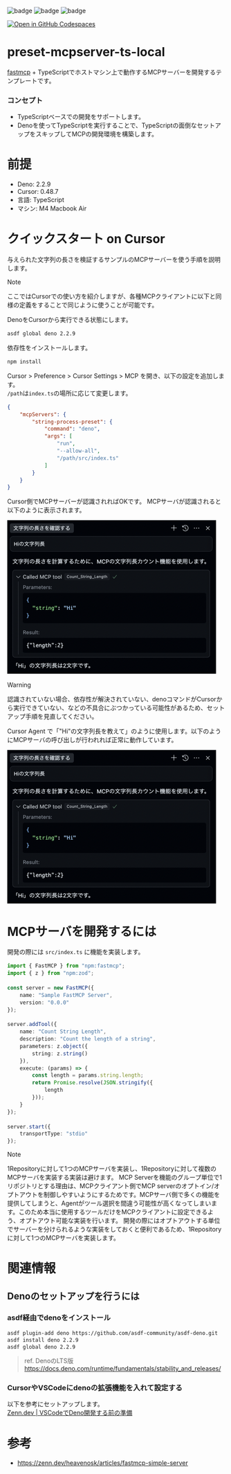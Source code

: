 ![badge](https://img.shields.io/badge/TypeScript-3178C6?logo=typescript&logoColor=white)
![badge](https://img.shields.io/badge/Deno-000000?logo=deno&logoColor=white)
![badge](https://img.shields.io/badge/fastmcp-3178C6)

[![Open in GitHub Codespaces](https://github.com/codespaces/badge.svg)](https://codespaces.new/Yoshida24/preset-mcpserver-ts-local)

# preset-mcpserver-ts-local
[fastmcp](https://github.com/punkpeye/fastmcp) + TypeScriptでホストマシン上で動作するMCPサーバーを開発するテンプレートです。

### コンセプト
- TypeScriptベースでの開発をサポートします。
- Denoを使ってTypeScriptを実行することで、TypeScriptの面倒なセットアップをスキップしてMCPの開発環境を構築します。

# 前提

- Deno: 2.2.9
- Cursor: 0.48.7
- 言語: TypeScript
- マシン: M4 Macbook Air

# クイックスタート on Cursor
与えられた文字列の長さを検証するサンプルのMCPサーバーを使う手順を説明します。

> [!NOTE]
> ここではCursorでの使い方を紹介しますが、各種MCPクライアントに以下と同様の定義をすることで同じように使うことが可能です。

DenoをCursorから実行できる状態にします。

```bash
asdf global deno 2.2.9
```

依存性をインストールします。

```bash
npm install
```

Cursor > Preference > Cursor Settings > MCP を開き、以下の設定を追加します。  
`/path`は`index.ts`の場所に応じて変更します。

```json
{
    "mcpServers": {
        "string-process-preset": {
            "command": "deno",
            "args": [
                "run",
                "--allow-all",
                "/path/src/index.ts"
            ]
        }
    }
}
```

Cursor側でMCPサーバーが認識されればOKです。 MCPサーバが認識されると以下のように表示されます。

![img](docs/img/mcp-demo-cursor.png)

> [!WARNING]
> 認識されていない場合、依存性が解決されていない、denoコマンドがCursorから実行できていない、などの不具合にぶつかっている可能性があるため、セットアップ手順を見直してください。

Cursor Agent で「"Hi"の文字列長を教えて」のように使用します。以下のようにMCPサーバの呼び出しが行われれば正常に動作しています。

![img](docs/img/mcp-demo-cursor.png)

# MCPサーバを開発するには
開発の際には `src/index.ts` に機能を実装します。

```ts
import { FastMCP } from "npm:fastmcp";
import { z } from "npm:zod";

const server = new FastMCP({
    name: "Sample FastMCP Server",
    version: "0.0.0"
});

server.addTool({
    name: "Count String Length",
    description: "Count the length of a string",
    parameters: z.object({
        string: z.string()
    }),
    execute: (params) => {
        const length = params.string.length;
        return Promise.resolve(JSON.stringify({
            length
        }));
    }
});

server.start({
    transportType: "stdio"
});
```

> [!NOTE]
> 1Repositoryに対して1つのMCPサーバを実装し、1Repositoryに対して複数のMCPサーバを実装する実装は避けます。
> MCP Serverを機能のグループ単位で1リポジトリとする理由は、MCPクライアント側でMCP serverのオプトイン/オプトアウトを制御しやすいようにするためです。MCPサーバ側で多くの機能を提供してしまうと、Agentがツール選択を間違う可能性が高くなってしまいます。このため本当に使用するツールだけをMCPクライアントに設定できるよう、オプトアウト可能な実装を行います。
> 開発の際にはオプトアウトする単位でサーバーを分けられるような実装をしておくと便利であるため、1Repositoryに対して1つのMCPサーバを実装します。

# 関連情報

## Denoのセットアップを行うには

### asdf経由でdenoをインストール

```
asdf plugin-add deno https://github.com/asdf-community/asdf-deno.git
asdf install deno 2.2.9
asdf global deno 2.2.9
```

> ref. DenoのLTS版 https://docs.deno.com/runtime/fundamentals/stability_and_releases/

### CursorやVSCodeにdenoの拡張機能を入れて設定する

以下を参考にセットアップします。  
[Zenn.dev | VSCodeでDeno開発する前の準備](https://zenn.dev/wnr/articles/4a5be900e26e33)

# 参考
- https://zenn.dev/heavenosk/articles/fastmcp-simple-server
